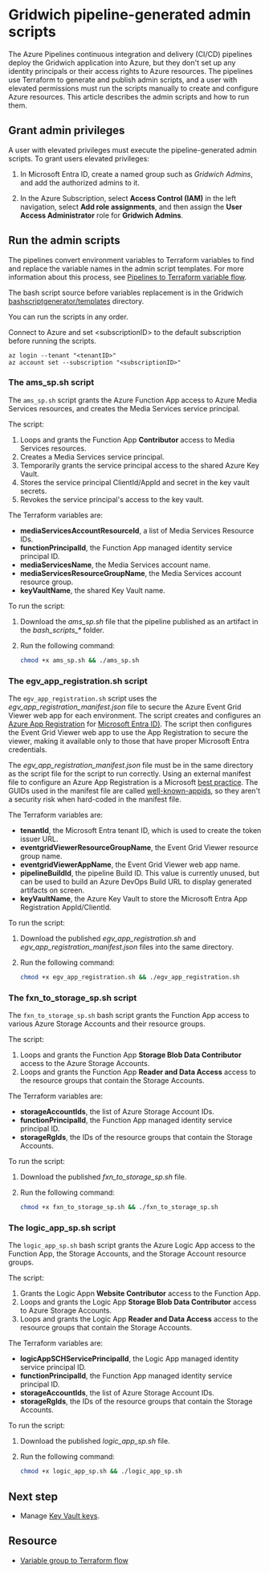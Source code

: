 # Gridwich pipeline-generated admin scripts

The Azure Pipelines continuous integration and delivery (CI/CD) pipelines deploy the Gridwich application into Azure, but they don't set up any identity principals or their access rights to Azure resources. The pipelines use Terraform to generate and publish admin scripts, and a user with elevated permissions must run the scripts manually to create and configure Azure resources. This article describes the admin scripts and how to run them.

## Grant admin privileges

A user with elevated privileges must execute the pipeline-generated admin scripts. To grant users elevated privileges:

1. In Microsoft Entra ID, create a named group such as *Gridwich Admins*, and add the authorized admins to it.

1. In the Azure Subscription, select **Access Control (IAM)** in the left navigation, select **Add role assignments**, and then assign the **User Access Administrator** role for **Gridwich Admins**.

## Run the admin scripts

The pipelines convert environment variables to Terraform variables to find and replace the variable names in the admin script templates. For more information about this process, see [Pipelines to Terraform variable flow](https://learn.microsoft.com/azure/architecture/reference-architectures/media-services/variable-group-terraform-flow).

The bash script source before variables replacement is in the Gridwich [bashscriptgenerator/templates](https://github.com/mspnp/gridwich/blob/main/infrastructure/terraform/bashscriptgenerator/templates) directory.

You can run the scripts in any order.

Connect to Azure and set \<subscriptionID> to the default subscription before running the scripts.

```azurecli
az login --tenant "<tenantID>"
az account set --subscription "<subscriptionID>"
```

### The ams_sp.sh script

The `ams_sp.sh` script grants the Azure Function App access to Azure Media Services resources, and creates the Media Services service principal.

The script:

1. Loops and grants the Function App **Contributor** access to Media Services resources.
1. Creates a Media Services service principal.
1. Temporarily grants the service principal access to the shared Azure Key Vault.
1. Stores the service principal ClientId/AppId and secret in the key vault secrets.
1. Revokes the service principal's access to the key vault.

The Terraform variables are:

- **mediaServicesAccountResourceId**, a list of Media Services Resource IDs.
- **functionPrincipalId**, the Function App managed identity service principal ID.
- **mediaServicesName**, the Media Services account name.
- **mediaServicesResourceGroupName**, the Media Services account resource group.
- **keyVaultName**, the shared Key Vault name.

To run the script:

1. Download the *ams_sp.sh* file that the pipeline published as an artifact in the *bash_scripts_\** folder.
1. Run the following command:

   ```bash
   chmod +x ams_sp.sh && ./ams_sp.sh
   ```

### The egv_app_registration.sh script

The `egv_app_registration.sh` script uses the *egv_app_registration_manifest.json* file to secure the Azure Event Grid Viewer web app for each environment. The script creates and configures an [Azure App Registration](https://learn.microsoft.com/entra/identity-platform/quickstart-register-app) for [Microsoft Entra ID)](https://learn.microsoft.com/entra/fundamentals/whatis). The script then configures the Event Grid Viewer web app to use the App Registration to secure the viewer, making it available only to those that have proper Microsoft Entra credentials.

The *egv_app_registration_manifest.json* file must be in the same directory as the script file for the script to run correctly. Using an external manifest file to configure an Azure App Registration is a Microsoft [best practice](https://github.com/Azure/azure-cli/issues/6023#issuecomment-400011467). The GUIDs used in the manifest file are called [well-known-appids](https://github.com/mjisaak/azure-active-directory/blob/master/README.md#well-known-appids), so they aren't a security risk when hard-coded in the manifest file.

The Terraform variables are:

- **tenantId**, the Microsoft Entra tenant ID, which is used to create the token issuer URL.
- **eventgridViewerResourceGroupName**, the Event Grid Viewer resource group name.
- **eventgridViewerAppName**, the Event Grid Viewer web app name.
- **pipelineBuildId**, the pipeline Build ID. This value is currently unused, but can be used to build an Azure DevOps Build URL to display generated artifacts on screen.
- **keyVaultName**, the Azure Key Vault to store the Microsoft Entra App Registration AppId/ClientId.

To run the script:

1. Download the published *egv_app_registration.sh* and *egv_app_registration_manifest.json* files into the same directory.
1. Run the following command:

   ```bash
   chmod +x egv_app_registration.sh && ./egv_app_registration.sh
   ```

### The fxn_to_storage_sp.sh script

The `fxn_to_storage_sp.sh` bash script grants the Function App access to various Azure Storage Accounts and their resource groups.

The script:

1. Loops and grants the Function App **Storage Blob Data Contributor** access to the Azure Storage Accounts.
1. Loops and grants the Function App **Reader and Data Access** access to the resource groups that contain the Storage Accounts.

The Terraform variables are:

- **storageAccountIds**, the list of Azure Storage Account IDs.
- **functionPrincipalId**, the Function App managed identity service principal ID.
- **storageRgIds**, the IDs of the resource groups that contain the Storage Accounts.

To run the script:

1. Download the published *fxn_to_storage_sp.sh* file.
1. Run the following command:

   ```bash
   chmod +x fxn_to_storage_sp.sh && ./fxn_to_storage_sp.sh
   ```

### The logic_app_sp.sh script

The `logic_app_sp.sh` bash script grants the Azure Logic App access to the Function App, the Storage Accounts, and the Storage Account resource groups.

The script:

1. Grants the Logic Appn **Website Contributor** access to the Function App.
1. Loops and grants the Logic App **Storage Blob Data Contributor** access to Azure Storage Accounts.
1. Loops and grants the Logic App **Reader and Data Access** access to the resource groups that contain the Storage Accounts.

The Terraform variables are:

- **logicAppSCHServicePrincipalId**, the Logic App managed identity service principal ID.
- **functionPrincipalId**, the Function App managed identity service principal ID.
- **storageAccountIds**, the list of Azure Storage Account IDs.
- **storageRgIds**, the IDs of the resource groups that contain the Storage Accounts.

To run the script:

1. Download the published *logic_app_sp.sh* file.
1. Run the following command:

   ```bash
   chmod +x logic_app_sp.sh && ./logic_app_sp.sh
   ```

## Next step

- Manage [Key Vault keys](4-maintain-keys.md).

## Resource
- [Variable group to Terraform flow](https://learn.microsoft.com/azure/architecture/reference-architectures/media-services/variable-group-terraform-flow)
